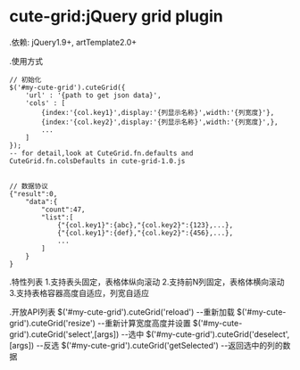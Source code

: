 # cute-grid:jQuery grid plugin

.依赖:
    jQuery1.9+, artTemplate2.0+

.使用方式

    // 初始化
    $('#my-cute-grid').cuteGrid({
        'url' : '{path to get json data}',
        'cols' : [
            {index:'{col.key1}',display:'{列显示名称}',width:'{列宽度}'},
            {index:'{col.key2}',display:'{列显示名称}',width:'{列宽度}',},
            ...
        ]
    });
    -- for detail,look at CuteGrid.fn.defaults and CuteGrid.fn.colsDefaults in cute-grid-1.0.js
    
    
    // 数据协议
    {"result":0,
        "data":{
            "count":47,
            "list":[
                {"{col.key1}":{abc},"{col.key2}":{123},...},
                {"{col.key1}":{def},"{col.key2}":{456},...},
                ...
            ]
        }
    }

.特性列表
    1.支持表头固定，表格体纵向滚动
    2.支持前N列固定，表格体横向滚动
    3.支持表格容器高度自适应，列宽自适应

.开放API列表
    $('#my-cute-grid').cuteGrid('reload')             --重新加载
    $('#my-cute-grid').cuteGrid('resize')             --重新计算宽度高度并设置
    $('#my-cute-grid').cuteGrid('select',[args])      --选中
    $('#my-cute-grid').cuteGrid('deselect',[args])    --反选
    $('#my-cute-grid').cuteGrid('getSelected')        --返回选中的列的数据
    

